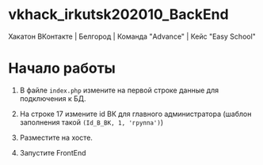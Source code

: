# vkhack_irkutsk202010_BackEnd
Хакатон ВКонтакте | Белгород | Команда "Advance" | Кейс "Easy School"

# Начало работы

1. В файле `index.php` измените на первой строке данные для подключения к БД.

2. На строке 17 измените id ВК для главного администратора (шаблон заполнения такой `(Id_В_ВК, 1, 'группа')`)

3. Разместите на хосте.

4. Запустите FrontEnd